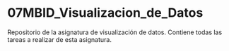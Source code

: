 # 07MBID_Visualizacion_de_Datos
Repositorio de la asignatura de visualización de datos. Contiene todas las tareas a realizar de esta asignatura.
